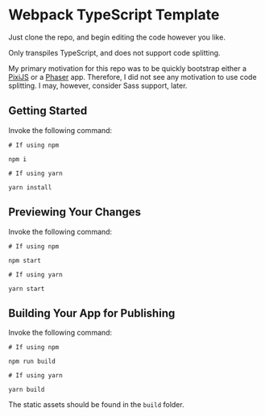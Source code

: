 # Webpack TypeScript Template

Just clone the repo, and begin editing the code however you like.

Only transpiles TypeScript, and does not support code splitting.

My primary motivation for this repo was to be quickly bootstrap either a [PixiJS](https://www.pixijs.com/) or a [Phaser](https://phaser.io/) app. Therefore, I did not see any motivation to use code splitting. I may, however, consider Sass support, later.

## Getting Started

Invoke the following command:

```
# If using npm

npm i

# If using yarn

yarn install
```

## Previewing Your Changes

Invoke the following command:

```
# If using npm

npm start

# If using yarn

yarn start
```

## Building Your App for Publishing

Invoke the following command:

```
# If using npm

npm run build

# If using yarn

yarn build
```

The static assets should be found in the `build` folder.
